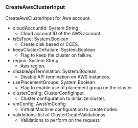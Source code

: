 ### CreateAwsClusterInput
CreateAwsClusterInput for Aws account.

- cloudAccountId: System.String
  - Cloud account ID of the AWS account.
- isEsType: System.Boolean
  - Create disk based or CCES.
- keepClusterOnFailure: System.Boolean
  - Flag to keep the cluster on failure.
- region: System.String
  - Aws region.
- disableApiTermination: System.Boolean
  - Disable API termination on AWS instances.
- usePlacementGroups: System.Boolean
  - Flag to enable use of placement group on the cluster.
- clusterConfig: ClusterConfigInput
  - Cluster configuration to initialize cluster.
- vmConfig: AwsVmConfig
  - Virtual Machine configuration to create nodes.
- validations: list of ClusterCreateValidationss
  - Validations to perform on the request.
